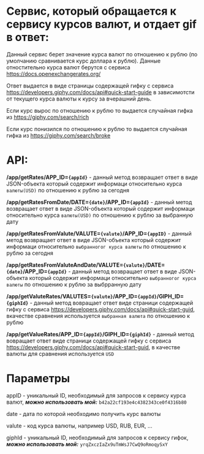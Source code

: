 # Cервис, который обращается к сервису курсов валют, и отдает gif в ответ:

Данный сервис берет значение курса валют по отношению к рублю (по умолчанию сравнивается курс доллара к рублю).
Данные отностительно курса валют берутся с сервиса <https://docs.openexchangerates.org/>

Ответ выдается в виде страницы содержащей гифку с сервиса <https://developers.giphy.com/docs/api#quick-start-guide> 
в зависимотсти от текущего курса валюты к курсу за вчерашний день.

Если курс вырос по отношению к рублю то выдается случайная гифка из <https://giphy.com/search/rich>

Если курс понизился по отношению к рублю то выдается случайная гифка из <https://giphy.com/search/broke>

# API:

**/app/getRates/APP_ID=`{appId}`**     -  данный метод возвращает ответ в виде JSON-объекта который содержит информаци относительно курса `валюты(USD)` по отношению к рублю за сегодня

**/app/getRatesFromDate/DATE=`{date}`/APP_ID=`{appId}`**    -  данный метод возвращает ответ в виде JSON-объекта который содержит информаци относительно курса `валюты(USD)` по отношению к 
рублю за выбранную дату

**/app/getRatesFromValute/VALUTE=`{valute}`/APP_ID=`{appID}`**  -  данный метод возвращает ответ в виде JSON-объекта который содержит информаци относительно `выбранногог курса валюты` по отношению к рублю за сегодня

**/app/getRatesFromValuteAndDate/VALUTE=`{valute}`/DATE=`{date}`/APP_ID=`{appId}`**  -  данный метод возвращает ответ в виде JSON-объекта который содержит информаци относительно `выбранногог курса валюты` по отношению к рублю за выбрранную дату

**/app/getValuteRates/VALUTES=`{valute}`/APP_ID=`{appId}`/GIPH_ID=`{giphId}`**  -  данный метод вовращает ответ виде страници содержащей гифку с сервиса <https://developers.giphy.com/docs/api#quick-start-guid>, вкачестве сравнения используется `выбранная валюта` по отношению к рублю

**/app/getValueRates/APP_ID=`{appId}`/GIPH_ID=`{giphId}`**  -  данный метод вовращает ответ виде страници содержащей гифку с сервиса <https://developers.giphy.com/docs/api#quick-start-guid>, в качестве валюты для сравнения используется `USD`

# Параметры

appID - уникальный ID, необходимый для запросов к сервису курса валют, ***можно использовать мой:*** `b42a22cf193e4c4382343ce0f4316b80`

date - дата по которой необходимо получить курс валюты

valute - код курса валюты, например USD, RUB, EUR, ...

giphId - уникальный ID, необходимый для запросов к сервису гифок, ***можно использовать мой:*** `yrqZxczIaZx9uTmWsJ7CwQ9oRmoqySxY`

